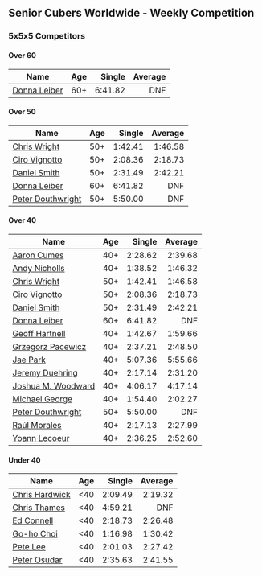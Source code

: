 ## Senior Cubers Worldwide - Weekly Competition
### 5x5x5 Competitors

#### Over 60

| Name | Age | Single | Average |
| -- | :--: | --: | --: |
| [Donna Leiber](../persons/donna_leiber.md) | 60+ | 6:41.82 | DNF |

#### Over 50

| Name | Age | Single | Average |
| -- | :--: | --: | --: |
| [Chris Wright](../persons/chris_wright.md) | 50+ | 1:42.41 | 1:46.58 |
| [Ciro Vignotto](../persons/ciro_vignotto.md) | 50+ | 2:08.36 | 2:18.73 |
| [Daniel Smith](../persons/daniel_smith.md) | 50+ | 2:31.49 | 2:42.21 |
| [Donna Leiber](../persons/donna_leiber.md) | 60+ | 6:41.82 | DNF |
| [Peter Douthwright](../persons/peter_douthwright.md) | 50+ | 5:50.00 | DNF |

#### Over 40

| Name | Age | Single | Average |
| -- | :--: | --: | --: |
| [Aaron Cumes](../persons/aaron_cumes.md) | 40+ | 2:28.62 | 2:39.68 |
| [Andy Nicholls](../persons/andy_nicholls.md) | 40+ | 1:38.52 | 1:46.32 |
| [Chris Wright](../persons/chris_wright.md) | 50+ | 1:42.41 | 1:46.58 |
| [Ciro Vignotto](../persons/ciro_vignotto.md) | 50+ | 2:08.36 | 2:18.73 |
| [Daniel Smith](../persons/daniel_smith.md) | 50+ | 2:31.49 | 2:42.21 |
| [Donna Leiber](../persons/donna_leiber.md) | 60+ | 6:41.82 | DNF |
| [Geoff Hartnell](../persons/geoff_hartnell.md) | 40+ | 1:42.67 | 1:59.66 |
| [Grzegorz Pacewicz](../persons/grzegorz_pacewicz.md) | 40+ | 2:37.21 | 2:48.50 |
| [Jae Park](../persons/jae_park.md) | 40+ | 5:07.36 | 5:55.66 |
| [Jeremy Duehring](../persons/jeremy_duehring.md) | 40+ | 2:17.14 | 2:31.20 |
| [Joshua M. Woodward](../persons/joshua_m._woodward.md) | 40+ | 4:06.17 | 4:17.14 |
| [Michael George](../persons/michael_george.md) | 40+ | 1:54.40 | 2:02.27 |
| [Peter Douthwright](../persons/peter_douthwright.md) | 50+ | 5:50.00 | DNF |
| [Raúl Morales](../persons/raul_morales.md) | 40+ | 2:17.13 | 2:27.99 |
| [Yoann Lecoeur](../persons/yoann_lecoeur.md) | 40+ | 2:36.25 | 2:52.60 |

#### Under 40

| Name | Age | Single | Average |
| -- | :--: | --: | --: |
| [Chris Hardwick](../persons/chris_hardwick.md) | <40 | 2:09.49 | 2:19.32 |
| [Chris Thames](../persons/chris_thames.md) | <40 | 4:59.21 | DNF |
| [Ed Connell](../persons/ed_connell.md) | <40 | 2:18.73 | 2:26.48 |
| [Go-ho Choi](../persons/go-ho_choi.md) | <40 | 1:16.98 | 1:30.42 |
| [Pete Lee](../persons/pete_lee.md) | <40 | 2:01.03 | 2:27.42 |
| [Peter Osudar](../persons/peter_osudar.md) | <40 | 2:35.63 | 2:41.55 |


<!-- Global site tag (gtag.js) - Google Analytics -->
<script async src="https://www.googletagmanager.com/gtag/js?id=UA-86348435-3"></script>
<script>window.dataLayer = window.dataLayer || []; function gtag() {dataLayer.push(arguments);} gtag('js', new Date()); gtag('config', 'UA-86348435-3');</script>
